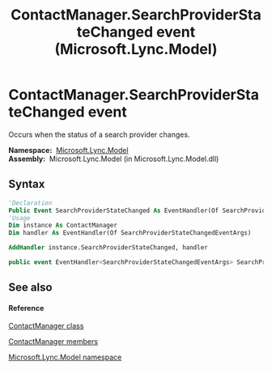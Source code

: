 ﻿---
title: ContactManager.SearchProviderStateChanged event (Microsoft.Lync.Model)
TOCTitle: SearchProviderStateChanged event
ms:assetid: E:Microsoft.Lync.Model.ContactManager.SearchProviderStateChanged_DI_3_UC_OCS14MrefLyncWPF
ms:mtpsurl: https://msdn.microsoft.com/en-us/library/microsoft.lync.model.contactmanager.searchproviderstatechanged_di_3_uc_ocs14mreflyncwpf(v=office.15)
ms:contentKeyID: 48592957
ms.date: 07/28/2014
mtps_version: v=office.15
f1_keywords:
- Microsoft.Lync.Model.ContactManager.SearchProviderStateChanged
dev_langs:
- CSharp
- JScript
- VB
- other
---

# ContactManager.SearchProviderStateChanged event

Occurs when the status of a search provider changes.

**Namespace:**  [Microsoft.Lync.Model](microsoft-lync-model-namespace_2.md)  
**Assembly:**  Microsoft.Lync.Model (in Microsoft.Lync.Model.dll)

## Syntax

``` vb
'Declaration
Public Event SearchProviderStateChanged As EventHandler(Of SearchProviderStateChangedEventArgs)
'Usage
Dim instance As ContactManager
Dim handler As EventHandler(Of SearchProviderStateChangedEventArgs)

AddHandler instance.SearchProviderStateChanged, handler
```

``` csharp
public event EventHandler<SearchProviderStateChangedEventArgs> SearchProviderStateChanged
```

## See also

#### Reference

[ContactManager class](contactmanager-class-microsoft-lync-model_2.md)

[ContactManager members](contactmanager-members-microsoft-lync-model_2.md)

[Microsoft.Lync.Model namespace](microsoft-lync-model-namespace_2.md)

